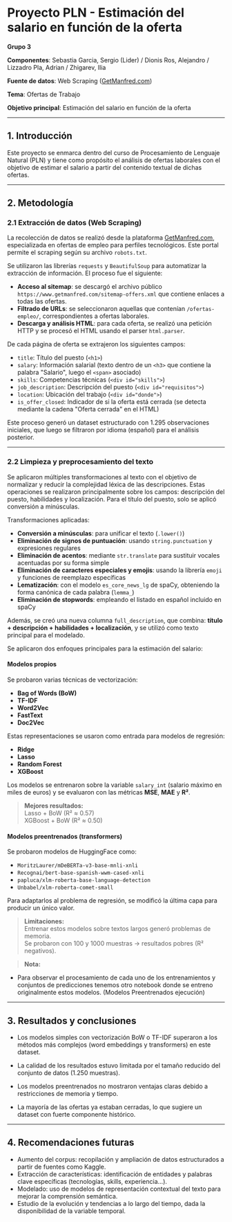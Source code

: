 # Proyecto PLN - Estimación del salario en función de la oferta

**Grupo 3**  

**Componentes**: Sebastia Garcia, Sergio (Lider) / Dionis Ros, Alejandro / Lizzadro Pla, Adrian / Zhigarev, Ilia

**Fuente de datos**: Web Scraping ([GetManfred.com](https://www.getmanfred.com/))  

**Tema**: Ofertas de Trabajo  

**Objetivo principal**: Estimación del salario en función de la oferta  

---

## 1. Introducción

Este proyecto se enmarca dentro del curso de Procesamiento de Lenguaje Natural (PLN) y tiene como propósito el análisis de ofertas laborales con el objetivo de estimar el salario a partir del contenido textual de dichas ofertas.

---

## 2. Metodología

### 2.1 Extracción de datos (Web Scraping)

La recolección de datos se realizó desde la plataforma [GetManfred.com](https://www.getmanfred.com), especializada en ofertas de empleo para perfiles tecnológicos. Este portal permite el scraping según su archivo `robots.txt`.

Se utilizaron las librerías `requests` y `BeautifulSoup` para automatizar la extracción de información. El proceso fue el siguiente:

- **Acceso al sitemap**: se descargó el archivo público `https://www.getmanfred.com/sitemap-offers.xml` que contiene enlaces a todas las ofertas.
- **Filtrado de URLs**: se seleccionaron aquellas que contenían `/ofertas-empleo/`, correspondientes a ofertas laborales.
- **Descarga y análisis HTML**: para cada oferta, se realizó una petición HTTP y se procesó el HTML usando el parser `html.parser`.

De cada página de oferta se extrajeron los siguientes campos:

- `title`: Título del puesto (`<h1>`)
- `salary`: Información salarial (texto dentro de un `<h3>` que contiene la palabra "Salario", luego el `<span>` asociado)
- `skills`: Competencias técnicas (`<div id="skills">`)
- `job_description`: Descripción del puesto (`<div id="requisitos">`)
- `location`: Ubicación del trabajo (`<div id="donde">`)
- `is_offer_closed`: Indicador de si la oferta está cerrada (se detecta mediante la cadena "Oferta cerrada" en el HTML)

Este proceso generó un dataset estructurado con 1.295 observaciones iniciales, que luego se filtraron por idioma (español) para el análisis posterior.

---

### 2.2 Limpieza y preprocesamiento del texto

Se aplicaron múltiples transformaciones al texto con el objetivo de normalizar y reducir la complejidad léxica de las descripciones. Estas operaciones se realizaron principalmente sobre los campos: descripción del puesto, habilidades y localización. Para el título del puesto, solo se aplicó conversión a minúsculas.

Transformaciones aplicadas:

- **Conversión a minúsculas**: para unificar el texto (`.lower()`)
- **Eliminación de signos de puntuación**: usando `string.punctuation` y expresiones regulares
- **Eliminación de acentos**: mediante `str.translate` para sustituir vocales acentuadas por su forma simple
- **Eliminación de caracteres especiales y emojis**: usando la librería `emoji` y funciones de reemplazo específicas
- **Lematización**: con el modelo `es_core_news_lg` de spaCy, obteniendo la forma canónica de cada palabra (`lemma_`)
- **Eliminación de stopwords**: empleando el listado en español incluido en spaCy

Además, se creó una nueva columna `full_description`, que combina: **título + descripción + habilidades + localización**, y se utilizó como texto principal para el modelado.

Se aplicaron dos enfoques principales para la estimación del salario:

#### Modelos propios

Se probaron varias técnicas de vectorización:

- **Bag of Words (BoW)**
- **TF-IDF**
- **Word2Vec**
- **FastText**
- **Doc2Vec**

Estas representaciones se usaron como entrada para modelos de regresión:

- **Ridge**
- **Lasso**
- **Random Forest**
- **XGBoost**

Los modelos se entrenaron sobre la variable `salary_int` (salario máximo en miles de euros) y se evaluaron con las métricas **MSE**, **MAE** y **R²**.

> **Mejores resultados:**  
> Lasso + BoW (R² ≈ 0.57)  
> XGBoost + BoW (R² ≈ 0.50)

#### Modelos preentrenados (transformers)

Se probaron modelos de HuggingFace como:

- `MoritzLaurer/mDeBERTa-v3-base-mnli-xnli`
- `Recognai/bert-base-spanish-wwm-cased-xnli`
- `papluca/xlm-roberta-base-language-detection`
- `Unbabel/xlm-roberta-comet-small`

Para adaptarlos al problema de regresión, se modificó la última capa para producir un único valor.

> **Limitaciones:**  
> Entrenar estos modelos sobre textos largos generó problemas de memoria.  
> Se probaron con 100 y 1000 muestras → resultados pobres (R² negativos).

> **Nota:**  
- Para observar el procesamiento de cada uno de los entrenamientos y conjuntos de predicciones tenemos otro notebook donde se entreno originalmente estos modelos.
(Modelos Preentrenados ejecución)

---

## 3. Resultados y conclusiones

- Los modelos simples con vectorización BoW o TF-IDF superaron a los métodos más complejos (word embeddings y transformers) en este dataset.

- La calidad de los resultados estuvo limitada por el tamaño reducido del conjunto de datos (1.250 muestras).

- Los modelos preentrenados no mostraron ventajas claras debido a restricciones de memoria y tiempo.

- La mayoría de las ofertas ya estaban cerradas, lo que sugiere un dataset con fuerte componente histórico.

---

## 4. Recomendaciones futuras

* Aumento del corpus: recopilación y ampliación de datos estructurados a partir de fuentes como Kaggle.
* Extracción de características: identificación de entidades y palabras clave específicas (tecnologías, skills, experiencia...).
* Modelado: uso de modelos de representación contextual del texto para mejorar la comprensión semántica.
* Estudio de la evolución y tendencias a lo largo del tiempo, dada la disponibilidad de la variable temporal.
